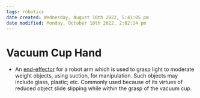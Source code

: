 ```yaml
---
tags: robotics
date created: Wednesday, August 10th 2022, 5:41:05 pm
date modified: Monday, October 10th 2022, 2:02:14 pm
---
```


# Vacuum Cup Hand
- An [end-effector](End-effector.md) for a robot arm which is used to grasp light to moderate weight objects, using suction, for manipulation. Such objects may include glass, plastic; etc. Commonly used because of its virtues of reduced object slide slipping while within the grasp of the vacuum cup.

